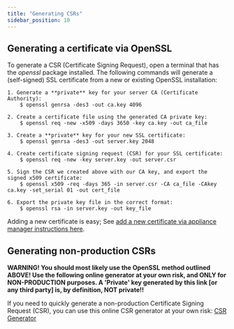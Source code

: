 ```yaml
---
title: "Generating CSRs"
sidebar_position: 10
---
```


## Generating a certificate via OpenSSL


To generate a CSR (Certificate Signing Request), open a terminal that has the _openssl_ package installed. The following commands will generate a (self-signed) SSL certificate from a new or existing OpenSSL installation:

```
1. Generate a **private** key for your server CA (Certificate Authority):
    $ openssl genrsa -des3 -out ca.key 4096

2. Create a certificate file using the generated CA private key:
    $ openssl req -new -x509 -days 3650 -key ca.key -out ca_file

3. Create a **private** key for your new SSL certificate:
    $ openssl genrsa -des3 -out server.key 2048

4. Create certificate signing request (CSR) for your SSL certificate:
    $ openssl req -new -key server.key -out server.csr

5. Sign the CSR we created above with our CA key, and export the signed x509 certificate:
    $ openssl x509 -req -days 365 -in server.csr -CA ca_file -CAkey ca.key -set_serial 01 -out cert_file

6. Export the private key file in the correct format:
    $ openssl rsa -in server.key -out key_file
```

Adding a new certificate is easy; See [add a new certificate via appliance manager instructions here](appliance-manager/set-up-https-cert.md).

## Generating non-production CSRs

**WARNING! You should most likely use the OpenSSL method outlined ABOVE! Use the following online generator at your own risk, and ONLY for NON-PRODUCTION purposes. A 'Private' key generated by this link [or any third party] is, by definition, NOT private!!**

If you need to quickly generate a non-production Certificate Signing Request (CSR), you can use this online CSR generator at your own risk: [CSR Generator](https://csrgenerator.com)
